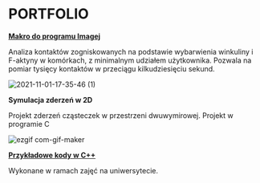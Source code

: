 # PORTFOLIO

**[Makro do programu Imagej](https://github.com/rafszych/FAs-ImageJ-Macro/tree/main)**

Analiza kontaktów zogniskowanych na podstawie wybarwienia winkuliny i F-aktyny w komórkach, z minimalnym udziałem użytkownika. Pozwala na pomiar tysięcy kontaktów w przeciągu kilkudziesięciu sekund.

![2021-11-01-17-35-46 (1)](https://user-images.githubusercontent.com/56659395/139720978-52918ed9-08a3-4ea8-8483-1443b44dc1d9.gif)


**Symulacja zderzeń w 2D**

Projekt zderzeń cząsteczek w przestrzeni dwuwymirowej. Projekt w programie C

![ezgif com-gif-maker](https://user-images.githubusercontent.com/56659395/139721003-6fd94f75-a82c-4219-98a5-da9608a8aaac.gif)



**[Przykładowe kody w C++](https://github.com/rafszych/CPP-exercises)**

Wykonane w ramach zajęć na uniwersytecie.
